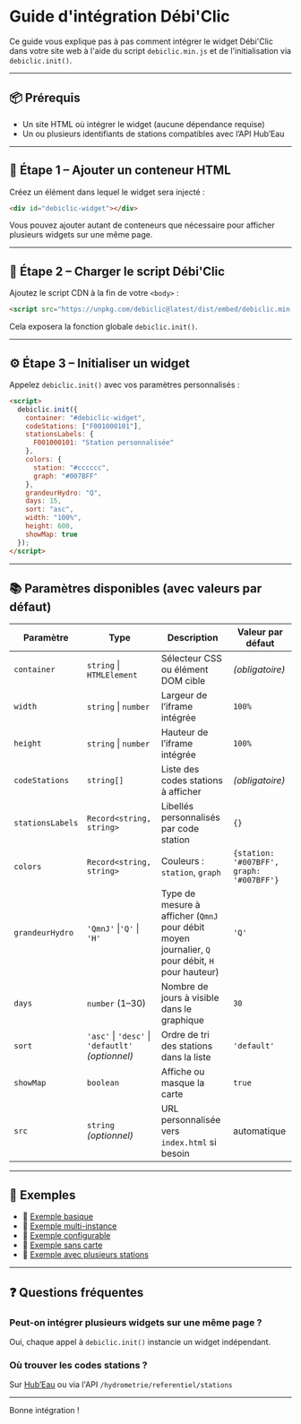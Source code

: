 # Guide d'intégration Débi'Clic

Ce guide vous explique pas à pas comment intégrer le widget Débi'Clic dans votre site web à l'aide du script `debiclic.min.js` et de l'initialisation via `debiclic.init()`.

---

## 📦 Prérequis

- Un site HTML où intégrer le widget (aucune dépendance requise)
- Un ou plusieurs identifiants de stations compatibles avec l’API Hub’Eau

---

## 🧩 Étape 1 – Ajouter un conteneur HTML

Créez un élément dans lequel le widget sera injecté :

```html
<div id="debiclic-widget"></div>
```

Vous pouvez ajouter autant de conteneurs que nécessaire pour afficher plusieurs widgets sur une même page.

---

## 🔧 Étape 2 – Charger le script Débi'Clic

Ajoutez le script CDN à la fin de votre `<body>` :

```html
<script src="https://unpkg.com/debiclic@latest/dist/embed/debiclic.min.js"></script>
```

Cela exposera la fonction globale `debiclic.init()`.

---

## ⚙️ Étape 3 – Initialiser un widget

Appelez `debiclic.init()` avec vos paramètres personnalisés :

```html
<script>
  debiclic.init({
    container: "#debiclic-widget",
    codeStations: ["F001000101"],
    stationsLabels: {
      F001000101: "Station personnalisée"
    },
    colors: {
      station: "#cccccc",
      graph: "#007BFF"
    },
    grandeurHydro: "Q",
    days: 15,
    sort: "asc",
    width: "100%",
    height: 600,
    showMap: true
  });
</script>
```


---

## 📚 Paramètres disponibles (avec valeurs par défaut)

| Paramètre         | Type                        | Description                                                                                                                                 | Valeur par défaut |
|-------------------|-----------------------------|---------------------------------------------------------------------------------------------------------------------------------------------|-------------------|
| `container`       | `string` \| `HTMLElement`                          | Sélecteur CSS ou élément DOM cible                                                                                   | *(obligatoire)*   |
| `width`           | `string` \| `number`                               | Largeur de l’iframe intégrée                                                                                         | `100%`            |
| `height`          | `string` \| `number`                               | Hauteur de l’iframe intégrée                                                                                         | `100%`            |
| `codeStations`    | `string[]`                                         | Liste des codes stations à afficher                                                                                  | *(obligatoire)*   |
| `stationsLabels`  | `Record<string, string>`                           | Libellés personnalisés par code station                                                                              | `{}`              |
| `colors`          | `Record<string, string>`                           | Couleurs : `station`, `graph`                                                                                        | `{station: '#007BFF', graph: '#007BFF'}` |
| `grandeurHydro`   | `'QmnJ'` \|`'Q'` \| `'H'`                          | Type de mesure à afficher (`QmnJ` pour débit moyen journalier, `Q` pour débit, `H` pour hauteur)                     | `'Q'`             |
| `days`            | `number` (1–30)                                    | Nombre de jours à visible dans le graphique                                                                          | `30`              |
| `sort`            | `'asc'` \| `'desc'` \| `'defautlt'` *(optionnel)*  | Ordre de tri des stations dans la liste                                                                              | `'default'`       |
| `showMap`         | `boolean`                                          | Affiche ou masque la carte                                                                                           | `true`            |
| `src`             | `string` *(optionnel)*                             | URL personnalisée vers `index.html` si besoin                                                                        | automatique       |

---

## 🧪 Exemples

- 📄 [Exemple basique](../examples/basic.html)
- 📄 [Exemple multi-instance](../examples/multi-instance.html)
- 📄 [Exemple configurable](../examples/custom-config.html)
- 📄 [Exemple sans carte](../examples/no-map.html)
- 📄 [Exemple avec plusieurs stations](../examples/stations.html)

---

## ❓ Questions fréquentes

### Peut-on intégrer plusieurs widgets sur une même page ?
Oui, chaque appel à `debiclic.init()` instancie un widget indépendant.

### Où trouver les codes stations ?
Sur [Hub’Eau](https://hubeau.eaufrance.fr/page/api-hydrometrie#/) ou via l'API `/hydrometrie/referentiel/stations`

---

Bonne intégration !

